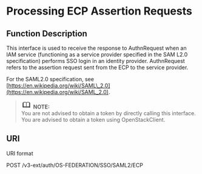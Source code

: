 # Processing ECP Assertion Requests<a name="en-us_topic_0057845614"></a>

## Function Description<a name="section46562811165510"></a>

This interface is used to receive the response to AuthnRequest when an IAM service \(functioning as a service provider specified in the SAM L2.0 specification\) performs SSO login in an identity provider. AuthnRequest refers to the assertion request sent from the ECP to the service provider.

For the SAML2.0 specification, see  [https://en.wikipedia.org/wiki/SAML\_2.0](https://en.wikipedia.org/wiki/SAML_2.0).

>![](public_sys-resources/icon-note.gif) **NOTE:**   
>You are not advised to obtain a token by directly calling this interface. You are advised to obtain a token using OpenStackClient.  

## URI<a name="section273229165510"></a>

URI format

POST /v3-ext/auth/OS-FEDERATION/SSO/SAML2/ECP


